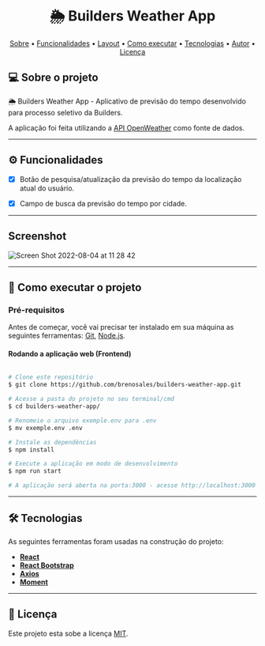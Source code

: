 
<h1 align="center">
    🌦 Builders Weather App
</h1>



<p align="center">
 <a href="#-sobre-o-projeto">Sobre</a> •
 <a href="#-funcionalidades">Funcionalidades</a> •
 <a href="#-layout">Layout</a> • 
 <a href="#-como-executar-o-projeto">Como executar</a> • 
 <a href="#-tecnologias">Tecnologias</a> • 
 <a href="#-autor">Autor</a> • 
 <a href="#user-content--licença">Licença</a>
</p>


## 💻 Sobre o projeto

🌦 Builders Weather App - Aplicativo de previsão do tempo desenvolvido para processo seletivo da Builders.

A aplicação foi feita utilizando a [API OpenWeather](https://openweathermap.org/) como fonte de dados.

---

## ⚙️ Funcionalidades

- [x] Botão de pesquisa/atualização da previsão do tempo da localização atual do usuário.
  

- [x] Campo de busca da previsão do tempo por cidade.

---

## Screenshot

![Screen Shot 2022-08-04 at 11 28 42](https://user-images.githubusercontent.com/3317262/182881668-4d12f902-232b-4e53-8eb3-11d8a27a92f3.png)


---

## 🚀 Como executar o projeto


### Pré-requisitos

Antes de começar, você vai precisar ter instalado em sua máquina as seguintes ferramentas:
[Git](https://git-scm.com), [Node.js](https://nodejs.org/en/). 


#### Rodando a aplicação web (Frontend)

```bash

# Clone este repositório
$ git clone https://github.com/brenosales/builders-weather-app.git

# Acesse a pasta do projeto no seu terminal/cmd
$ cd builders-weather-app/

# Renomeie o arquivo exemple.env para .env
$ mv exemple.env .env 

# Instale as dependências
$ npm install

# Execute a aplicação em modo de desenvolvimento
$ npm run start

# A aplicação será aberta na porta:3000 - acesse http://localhost:3000

```

---

## 🛠 Tecnologias

As seguintes ferramentas foram usadas na construção do projeto:

-   **[React](https://reactjs.org/)**
-   **[React Bootstrap](https://react-bootstrap.github.io/)**
-   **[Axios](https://github.com/axios/axios)**
-   **[Moment](https://momentjs.com/)**


---


## 📝 Licença

Este projeto esta sobe a licença [MIT](./LICENSE).
